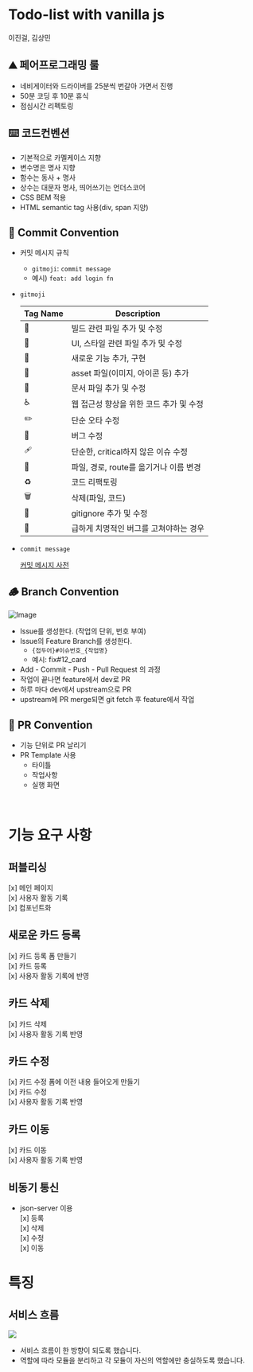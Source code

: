 <h1>Todo-list with vanilla js </h1>
<p>이진걸, 김상민</p>

## ⛰ 페어프로그래밍 룰

- 네비게이터와 드라이버를 25분씩 번갈아 가면서 진행
- 50분 코딩 후 10분 휴식
- 점심시간 리펙토링

## ⌨️ 코드컨벤션

- 기본적으로 카멜케이스 지향
- 변수명은 명사 지향
- 함수는 동사 + 명사
- 상수는 대문자 명사, 띄어쓰기는 언더스코어
- CSS BEM 적용
- HTML semantic tag 사용(div, span 지양)

<h2>🌱 Commit Convention</h2>
<ul>
<li>
<p>커밋 메시지 규칙</p>
<ul>
<li><code>gitmoji</code>: <code>commit message</code></li>
<li>예시) <code>feat: add login fn</code></li>
</ul>
</li>
<li>
<p><code>gitmoji</code></p>

| Tag Name           | Description                             |
| ------------------ | --------------------------------------- |
| :construction:     | 빌드 관련 파일 추가 및 수정             |
| :art:              | UI, 스타일 관련 파일 추가 및 수정       |
| :seedling:         | 새로운 기능 추가, 구현                  |
| :camera_flash:     | asset 파일(이미지, 아이콘 등) 추가      |
| :memo:             | 문서 파일 추가 및 수정                  |
| :wheelchair:       | 웹 접근성 향상을 위한 코드 추가 및 수정 |
| :pencil2:          | 단순 오타 수정                          |
| :bug:              | 버그 수정                               |
| :adhesive_bandage: | 단순한, critical하지 않은 이슈 수정     |
| :truck:            | 파일, 경로, route를 옮기거나 이름 변경  |
| :recycle:          | 코드 리팩토링                           |
| :wastebasket:      | 삭제(파일, 코드)                        |
| :see_no_evil:      | gitignore 추가 및 수정                  |
| :rotating_light:   | 급하게 치명적인 버그를 고쳐야하는 경우  |

</li>
<li>
<p><code>commit message</code></p>
<a href="https://blog.ull.im/engineering/2019/03/10/logs-on-git.html">커밋 메시지 사전</a>
</li>
</ul>
<h2>🪵 Branch Convention</h2>

![Image](https://github.com/users/Sang-minKIM/projects/1/assets/87116017/442fa51c-352b-4c2b-bc5b-6c3b4947f6f5)

<ul>
<li>Issue를 생성한다. (작업의 단위, 번호 부여)</li>
<li>Issue의 Feature Branch를 생성한다.
<ul>
<li><code>{접두어}#이슈번호_{작업명}</code></li>
<li>예시: fix#12_card</li>
</ul>
</li>
<li>Add - Commit - Push - Pull Request 의 과정</li>
<li>작업이 끝나면 feature에서 dev로 PR</li>
<li>하루 마다 dev에서 upstream으로 PR</li>
<li>upstream에 PR merge되면 git fetch 후 feature에서 작업</li>
</ul>
<h2>🌳 PR Convention</h2>
<ul>
<li>기능 단위로 PR 날리기</li>
<li>PR Template 사용
<ul>
<li>타이틀</li>
<li>작업사항</li>
<li>실행 화면</li>
</ul>
</li>
</ul>  
<br>

# 기능 요구 사항

## 퍼블리싱

[x] 메인 페이지  
[x] 사용자 활동 기록  
[x] 컴포넌트화

## 새로운 카드 등록

[x] 카드 등록 폼 만들기  
[x] 카드 등록  
[x] 사용자 활동 기록에 반영

## 카드 삭제

[x] 카드 삭제  
[x] 사용자 활동 기록 반영

## 카드 수정

[x] 카드 수정 폼에 이전 내용 들어오게 만들기  
[x] 카드 수정  
[x] 사용자 활동 기록 반영

## 카드 이동

[x] 카드 이동  
[x] 사용자 활동 기록 반영

## 비동기 통신

- json-server 이용  
  [x] 등록  
  [x] 삭제  
  [x] 수정  
  [x] 이동

# 특징

## 서비스 흐름

![](https://github.com/Sang-minKIM/softeer-fe-todo/assets/87116017/860f3665-9bb5-4e35-8e2a-47d4a1182984)

- 서비스 흐름이 한 방향이 되도록 했습니다.
- 역할에 따라 모듈을 분리하고 각 모듈이 자신의 역할에만 충실하도록 했습니다.
